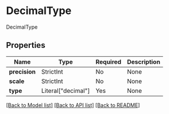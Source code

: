 # DecimalType

DecimalType

## Properties
| Name | Type | Required | Description |
| ------------ | ------------- | ------------- | ------------- |
**precision** | StrictInt | No | None |
**scale** | StrictInt | No | None |
**type** | Literal["decimal"] | Yes | None |


[[Back to Model list]](../../README.md#documentation-for-models) [[Back to API list]](../../README.md#documentation-for-api-endpoints) [[Back to README]](../../README.md)
